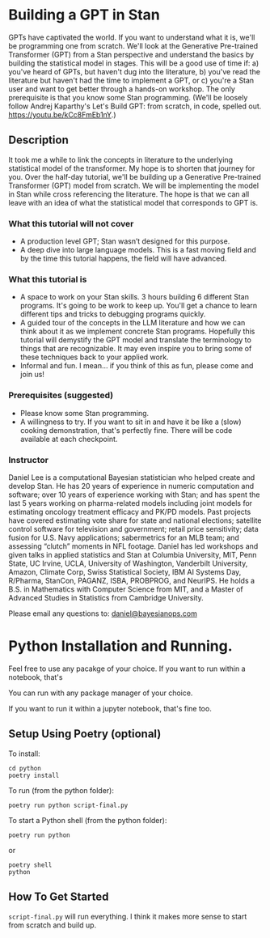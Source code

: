 # Building a GPT in Stan

GPTs have captivated the world. If you want to understand what it is, we'll be programming one from scratch. We'll look at the Generative Pre-trained Transformer (GPT) from a Stan perspective and understand the basics by building the statistical model in stages. This will be a good use of time if: a) you've heard of GPTs, but haven't dug into the literature, b) you've read the literature but haven't had the time to implement a GPT, or c) you're a Stan user and want to get better through a hands-on workshop. The only prerequisite is that you know some Stan programming. (We'll be loosely follow Andrej Kaparthy's Let's Build GPT: from scratch, in code, spelled out. https://youtu.be/kCc8FmEb1nY.)


## Description

It took me a while to link the concepts in literature to the underlying statistical model of the
transformer. My hope is to shorten that journey for you. Over the half-day tutorial, we'll be
building up a Generative Pre-trained Transformer (GPT) model from scratch. We will be
implementing the model in Stan while cross referencing the literature. The hope is that we can
all leave with an idea of what the statistical model that corresponds to GPT is.

### What this tutorial will not cover

* A production level GPT; Stan wasn’t designed for this purpose.
* A deep dive into large language models. This is a fast moving field and by the time this
tutorial happens, the field will have advanced.

### What this tutorial is

* A space to work on your Stan skills. 3 hours building 6 different Stan programs. It's going to
be work to keep up. You'll get a chance to learn different tips and tricks to debugging
programs quickly.
* A guided tour of the concepts in the LLM literature and how we can think about it as we
implement concrete Stan programs. Hopefully this tutorial will demystify the GPT model and
translate the terminology to things that are recognizable. It may even inspire you to bring
some of these techniques back to your applied work.
* Informal and fun. I mean... if you think of this as fun, please come and join us!

### Prerequisites (suggested)
* Please know some Stan programming.
* A willingness to try. If you want to sit in and have it be like a (slow) cooking demonstration,
that's perfectly fine. There will be code available at each checkpoint.

### Instructor

Daniel Lee is a computational Bayesian statistician who helped create and develop Stan. He has
20 years of experience in numeric computation and software; over 10 years of experience
working with Stan; and has spent the last 5 years working on pharma-related models including
joint models for estimating oncology treatment efficacy and PK/PD models. Past projects have
covered estimating vote share for state and national elections; satellite control software for
television and government; retail price sensitivity; data fusion for U.S. Navy applications;
sabermetrics for an MLB team; and assessing “clutch” moments in NFL footage. Daniel has led
workshops and given talks in applied statistics and Stan at Columbia University, MIT, Penn
State, UC Irvine, UCLA, University of Washington, Vanderbilt University, Amazon, Climate Corp,
Swiss Statistical Society, IBM AI Systems Day, R/Pharma, StanCon, PAGANZ, ISBA, PROBPROG,
and NeurIPS. He holds a B.S. in Mathematics with Computer Science from MIT, and a Master of
Advanced Studies in Statistics from Cambridge University.

Please email any questions to: daniel@bayesianops.com


# Python Installation and Running.


Feel free to use any pacakge of your choice. If you want to run within a notebook, that's 

You can run with any package manager of your choice.

If you want to run it within a jupyter notebook, that's fine too.


## Setup Using Poetry (optional)

To install:

```
cd python
poetry install
```

To run (from the python folder):
```
poetry run python script-final.py
```

To start a Python shell (from the python folder):

```
poetry run python
```

or
```
poetry shell
python
```


## How To Get Started

`script-final.py` will run everything. I think it makes more sense to start from scratch and build up.

